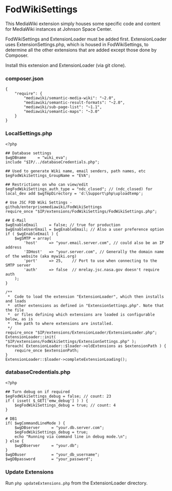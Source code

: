 FodWikiSettings
================

This MediaWiki extension simply houses some specific code and content for MediaWiki instances at Johnson Space Center.

FodWikiSettings and ExtensionLoader must be added first. ExtensionLoader uses ExtensionSettings.php, which is housed in FodWikiSettings, to determine all the other extensions that are added except those done by Composer.

Install this extension and ExtensionLoader (via git clone).

### composer.json
```
{
    "require": {
        "mediawiki/semantic-media-wiki": "~2.0",
        "mediawiki/semantic-result-formats": "~2.0",
        "mediawiki/sub-page-list": "~1.1",
        "mediawiki/semantic-maps": "~3.0"
    }
}

```


### LocalSettings.php

```
<?php

## Database settings
$wgDBname     = "wiki_eva";
include "$IP/../databaseCredentials.php";

## Used to generate Wiki name, email senders, path names, etc
$egFodWikiSettings_GroupName = "EVA";

## Restrictions on who can view/edit
$egFodWikiSettings_auth_type = "ndc_closed"; // (ndc_closed) for local_dev add $wgTmpDirectory = 'd:\Support\php\uploadtemp';

# Use JSC FOD Wiki Settings - github/enterprisemediawiki/FodWikiSettings
require_once "$IP/extensions/FodWikiSettings/FodWikiSettings.php";

## E-Mail
$wgEnableEmail     = false; // true for production
$wgEnableUserEmail = $wgEnableEmail; // Also a user preference option
if ( $wgEnableEmail ) {
	$wgSMTP = array(
		'host'     => "your.email.server.com", // could also be an IP address
		'IDHost'   => "your.server.com", // Generally the domain name of the website (aka mywiki.org)
		'port'     => 25,    // Port to use when connecting to the SMTP server
		'auth'     => false  // mrelay.jsc.nasa.gov doesn't require auth
	);
}

/**
 *  Code to load the extension "ExtensionLoader", which then installs and loads
 *  other extensions as defined in "ExtensionSettings.php". Note that the file
 *  or files defining which extensions are loaded is configurable below, as is
 *  the path to where extensions are installed.
 */
require_once "$IP/extensions/ExtensionLoader/ExtensionLoader.php";
ExtensionLoader::init( "$IP/extensions/FodWikiSettings/ExtensionSettings.php" );
foreach( ExtensionLoader::$loader->oldExtensions as $extensionPath ) {
	require_once $extensionPath;
}
ExtensionLoader::$loader->completeExtensionLoading();

```

### databaseCredentials.php
```
<?php

## Turn debug on if required
$egFodWikiSettings_debug = false; // count: 23
if ( isset( $_GET['emw_debug'] ) ) {
	$egFodWikiSettings_debug = true; // count: 4
}

# DB1
if( $wgCommandLineMode ) {
	$wgDBserver     = "your.db.server.com";
	$egFodWikiSettings_debug = true;
	echo "Running via command line in debug mode.\n";
} else {
	$wgDBserver     = "your.db";
}
$wgDBuser           = "your_db_username";
$wgDBpassword       = "your_password";

```

### Update Extensions
Run `php updateExtensions.php` from the ExtensionLoader directory.
